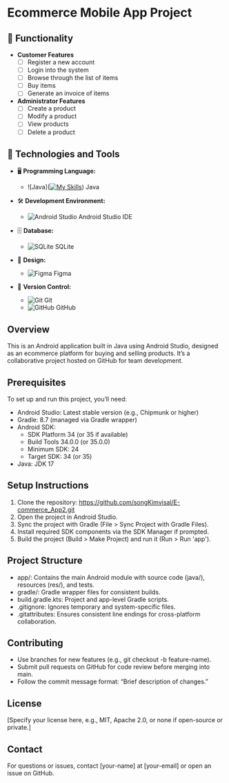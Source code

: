 # Ecommerce Mobile App Project

## 🛒 Functionality

- **Customer Features**
  - [ ] Register a new account
  - [ ] Login into the system
  - [ ] Browse through the list of items
  - [ ] Buy items
  - [ ] Generate an invoice of items

- **Administrator Features**
  - [ ] Create a product
  - [ ] Modify a product
  - [ ] View products
  - [ ] Delete a product

## 🚀 Technologies and Tools

- 🖥️ **Programming Language:**
  - ![Java]([![My Skills](https://skillicons.dev/icons?i=js,html,css,wasm)](https://skillicons.dev)) Java

- 🛠️ **Development Environment:**
  - ![Android Studio](https://img.shields.io/badge/Android%20Studio-3DDC84?style=flat&logo=android-studio&logoColor=white) Android Studio IDE

- 🗄️ **Database:**
  - ![SQLite](https://img.shields.io/badge/SQLite-003B57?style=flat&logo=sqlite&logoColor=white) SQLite

- 🎨 **Design:**
  - ![Figma](https://img.shields.io/badge/Figma-F24E1E?style=flat&logo=figma&logoColor=white) Figma

- 🌱 **Version Control:**
  - ![Git](https://img.shields.io/badge/Git-F05032?style=flat&logo=git&logoColor=white) Git
  - ![GitHub](https://img.shields.io/badge/GitHub-181717?style=flat&logo=github&logoColor=white) GitHub



## Overview
This is an Android application built in Java using Android Studio, designed as an ecommerce platform for buying and selling products. It’s a collaborative project hosted on GitHub for team development.

## Prerequisites
To set up and run this project, you’ll need:

- Android Studio: Latest stable version (e.g., Chipmunk or higher)
- Gradle: 8.7 (managed via Gradle wrapper)
- Android SDK:
    - SDK Platform 34 (or 35 if available)
    - Build Tools 34.0.0 (or 35.0.0)
    - Minimum SDK: 24
    - Target SDK: 34 (or 35)
- Java: JDK 17

## Setup Instructions
1. Clone the repository: https://github.com/songKimvisal/E-commerce_App2.git
2. Open the project in Android Studio.
3. Sync the project with Gradle (File > Sync Project with Gradle Files).
4. Install required SDK components via the SDK Manager if prompted.
5. Build the project (Build > Make Project) and run it (Run > Run 'app').

## Project Structure
- app/: Contains the main Android module with source code (java/), resources (res/), and tests.
- gradle/: Gradle wrapper files for consistent builds.
- build.gradle.kts: Project and app-level Gradle scripts.
- .gitignore: Ignores temporary and system-specific files.
- .gitattributes: Ensures consistent line endings for cross-platform collaboration.

## Contributing
- Use branches for new features (e.g., git checkout -b feature-name).
- Submit pull requests on GitHub for code review before merging into main.
- Follow the commit message format: “Brief description of changes.”

## License
[Specify your license here, e.g., MIT, Apache 2.0, or none if open-source or private.]

## Contact
For questions or issues, contact [your-name] at [your-email] or open an issue on GitHub.